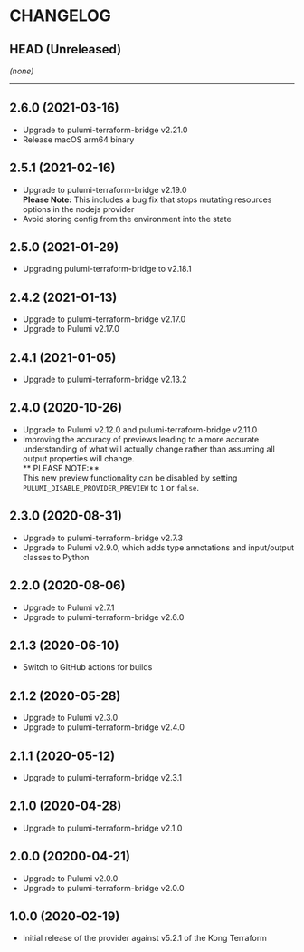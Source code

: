 CHANGELOG
=========

## HEAD (Unreleased)
_(none)_

---

## 2.6.0 (2021-03-16)
* Upgrade to pulumi-terraform-bridge v2.21.0
* Release macOS arm64 binary

## 2.5.1 (2021-02-16)
* Upgrade to pulumi-terraform-bridge v2.19.0  
  **Please Note:** This includes a bug fix that stops mutating resources options in the nodejs provider
* Avoid storing config from the environment into the state

## 2.5.0 (2021-01-29)
* Upgrading pulumi-terraform-bridge to v2.18.1

## 2.4.2 (2021-01-13)
* Upgrade to pulumi-terraform-bridge v2.17.0
* Upgrade to Pulumi v2.17.0

## 2.4.1 (2021-01-05)
* Upgrade to pulumi-terraform-bridge v2.13.2

## 2.4.0 (2020-10-26)
* Upgrade to Pulumi v2.12.0 and pulumi-terraform-bridge v2.11.0
* Improving the accuracy of previews leading to a more accurate understanding of what will actually change rather than assuming all output properties will change.  
  ** PLEASE NOTE:**  
  This new preview functionality can be disabled by setting `PULUMI_DISABLE_PROVIDER_PREVIEW` to `1` or `false`.

## 2.3.0 (2020-08-31)
* Upgrade to pulumi-terraform-bridge v2.7.3
* Upgrade to Pulumi v2.9.0, which adds type annotations and input/output classes to Python

## 2.2.0 (2020-08-06)
* Upgrade to Pulumi v2.7.1
* Upgrade to pulumi-terraform-bridge v2.6.0

## 2.1.3 (2020-06-10)
* Switch to GitHub actions for builds

## 2.1.2 (2020-05-28)
* Upgrade to Pulumi v2.3.0
* Upgrade to pulumi-terraform-bridge v2.4.0

## 2.1.1 (2020-05-12)
* Upgrade to pulumi-terraform-bridge v2.3.1

## 2.1.0 (2020-04-28)
* Upgrade to pulumi-terraform-bridge v2.1.0

## 2.0.0 (20200-04-21)
* Upgrade to Pulumi v2.0.0
* Upgrade to pulumi-terraform-bridge v2.0.0


## 1.0.0 (2020-02-19)
* Initial release of the provider against v5.2.1 of the Kong Terraform
